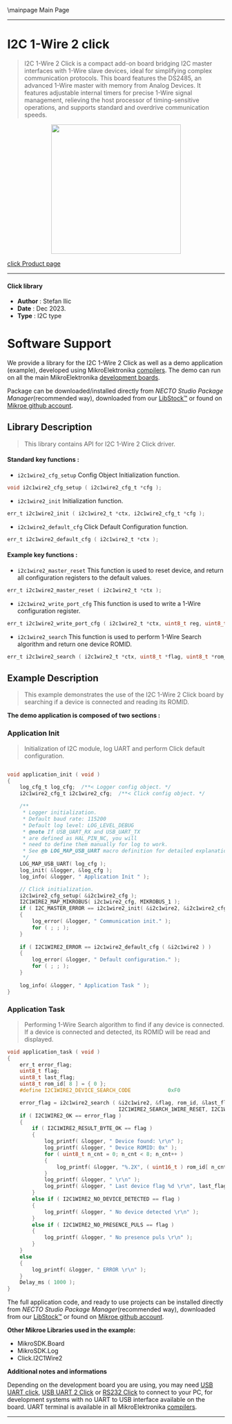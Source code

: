 \mainpage Main Page

---
# I2C 1-Wire 2  click

> I2C 1-Wire 2 Click is a compact add-on board bridging I2C master interfaces with 1-Wire slave devices, ideal for simplifying complex communication protocols. This board features the DS2485, an advanced 1-Wire master with memory from Analog Devices. It features adjustable internal timers for precise 1-Wire signal management, relieving the host processor of timing-sensitive operations, and supports standard and overdrive communication speeds.

<p align="center">
  <img src="https://download.mikroe.com/images/click_for_ide/i2c1wire2_click.png" height=300px>
</p>

[click Product page](https://www.mikroe.com/i2c-1-wire-2-click)

---


#### Click library

- **Author**        : Stefan Ilic
- **Date**          : Dec 2023.
- **Type**          : I2C type


# Software Support

We provide a library for the I2C 1-Wire 2  Click
as well as a demo application (example), developed using MikroElektronika
[compilers](https://www.mikroe.com/necto-studio).
The demo can run on all the main MikroElektronika [development boards](https://www.mikroe.com/development-boards).

Package can be downloaded/installed directly from *NECTO Studio Package Manager*(recommended way), downloaded from our [LibStock&trade;](https://libstock.mikroe.com) or found on [Mikroe github account](https://github.com/MikroElektronika/mikrosdk_click_v2/tree/master/clicks).

## Library Description

> This library contains API for I2C 1-Wire 2  Click driver.

#### Standard key functions :

- `i2c1wire2_cfg_setup` Config Object Initialization function.
```c
void i2c1wire2_cfg_setup ( i2c1wire2_cfg_t *cfg );
```

- `i2c1wire2_init` Initialization function.
```c
err_t i2c1wire2_init ( i2c1wire2_t *ctx, i2c1wire2_cfg_t *cfg );
```

- `i2c1wire2_default_cfg` Click Default Configuration function.
```c
err_t i2c1wire2_default_cfg ( i2c1wire2_t *ctx );
```

#### Example key functions :

- `i2c1wire2_master_reset` This function is used to reset device, and return all configuration registers to the default values.
```c
err_t i2c1wire2_master_reset ( i2c1wire2_t *ctx );
```

- `i2c1wire2_write_port_cfg` This function is used to write a 1-Wire configuration register.
```c
err_t i2c1wire2_write_port_cfg ( i2c1wire2_t *ctx, uint8_t reg, uint8_t *data_in );
```

- `i2c1wire2_search` This function is used to perform 1-Wire Search algorithm and return one device ROMID.
```c
err_t i2c1wire2_search ( i2c1wire2_t *ctx, uint8_t *flag, uint8_t *rom_id, uint8_t *last_flag, uint8_t param_data, uint8_t command_code );
```

## Example Description

> This example demonstrates the use of the I2C 1-Wire 2 Click board
  by searching if a device is connected and reading its ROMID.

**The demo application is composed of two sections :**

### Application Init

> Initialization of I2C module, log UART and perform Click default configuration.

```c

void application_init ( void ) 
{
    log_cfg_t log_cfg;  /**< Logger config object. */
    i2c1wire2_cfg_t i2c1wire2_cfg;  /**< Click config object. */

    /** 
     * Logger initialization.
     * Default baud rate: 115200
     * Default log level: LOG_LEVEL_DEBUG
     * @note If USB_UART_RX and USB_UART_TX 
     * are defined as HAL_PIN_NC, you will 
     * need to define them manually for log to work. 
     * See @b LOG_MAP_USB_UART macro definition for detailed explanation.
     */
    LOG_MAP_USB_UART( log_cfg );
    log_init( &logger, &log_cfg );
    log_info( &logger, " Application Init " );

    // Click initialization.
    i2c1wire2_cfg_setup( &i2c1wire2_cfg );
    I2C1WIRE2_MAP_MIKROBUS( i2c1wire2_cfg, MIKROBUS_1 );
    if ( I2C_MASTER_ERROR == i2c1wire2_init( &i2c1wire2, &i2c1wire2_cfg ) ) 
    {
        log_error( &logger, " Communication init." );
        for ( ; ; );
    }
    
    if ( I2C1WIRE2_ERROR == i2c1wire2_default_cfg ( &i2c1wire2 ) )
    {
        log_error( &logger, " Default configuration." );
        for ( ; ; );
    }
    
    log_info( &logger, " Application Task " );
}

```

### Application Task

> Performing 1-Wire Search algorithm to find if any device is connected.
 If a device is connected and detected, its ROMID will be read and displayed.

```c
void application_task ( void ) 
{
    err_t error_flag;
    uint8_t flag;
    uint8_t last_flag;
    uint8_t rom_id[ 8 ] = { 0 };
    #define I2C1WIRE2_DEVICE_SEARCH_CODE            0xF0

    error_flag = i2c1wire2_search ( &i2c1wire2, &flag, rom_id, &last_flag, I2C1WIRE2_SEARCH_RESET | 
                                    I2C1WIRE2_SEARCH_1WIRE_RESET, I2C1WIRE2_DEVICE_SEARCH_CODE );
    if ( I2C1WIRE2_OK == error_flag )
    {   
        if ( I2C1WIRE2_RESULT_BYTE_OK == flag )
        {
            log_printf( &logger, " Device found: \r\n" );
            log_printf( &logger, " Device ROMID: 0x" );
            for ( uint8_t n_cnt = 0; n_cnt < 8; n_cnt++ )
            {
                log_printf( &logger, "%.2X", ( uint16_t ) rom_id[ n_cnt ] );
            }
            log_printf( &logger, " \r\n" );
            log_printf( &logger, " Last device flag %d \r\n", last_flag );
        }
        else if ( I2C1WIRE2_NO_DEVICE_DETECTED == flag )
        {
            log_printf( &logger, " No device detected \r\n" );
        }
        else if ( I2C1WIRE2_NO_PRESENCE_PULS == flag )
        {
            log_printf( &logger, " No presence puls \r\n" );
        }
    }
    else 
    {
        log_printf( &logger, " ERROR \r\n" );
    }
    Delay_ms ( 1000 );
}
```

The full application code, and ready to use projects can be installed directly from *NECTO Studio Package Manager*(recommended way), downloaded from our [LibStock&trade;](https://libstock.mikroe.com) or found on [Mikroe github account](https://github.com/MikroElektronika/mikrosdk_click_v2/tree/master/clicks).

**Other Mikroe Libraries used in the example:**

- MikroSDK.Board
- MikroSDK.Log
- Click.I2C1Wire2

**Additional notes and informations**

Depending on the development board you are using, you may need
[USB UART click](https://www.mikroe.com/usb-uart-click),
[USB UART 2 Click](https://www.mikroe.com/usb-uart-2-click) or
[RS232 Click](https://www.mikroe.com/rs232-click) to connect to your PC, for
development systems with no UART to USB interface available on the board. UART
terminal is available in all MikroElektronika
[compilers](https://shop.mikroe.com/compilers).

---
